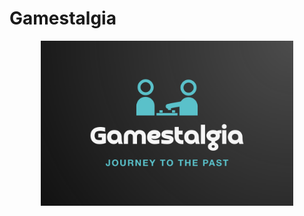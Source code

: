 # Gamestalgia

<p align="center">
  <img src="https://github.com/Staszek15/store-database/blob/main/logo_store.png" width=80%>
</p>
